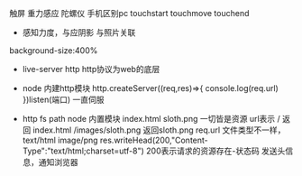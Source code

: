 触屏 重力感应 陀螺仪 手机区别pc
touchstart touchmove touchend
- 感知力度，与应阴影 与照片关联

background-size:400%



-  live-server
    http
    http协议为web的底层

-  node 内建http模块
    http.createServer((req,res)=>{
        console.log(req.url)
    })listen(端口)
    一直伺服

-  http fs path node 内置模块
    index.html
    sloth.png
    一切皆是资源 url表示
    /  返回 index.html
    /images/sloth.png 返回sloth.png
    req.url
    文件类型不一样， text/html  image/png
    res.writeHead(200,"Content-Type":"text/html;charset=utf-8")      200表示请求的资源存在-状态码    发送头信息，通知浏览器
